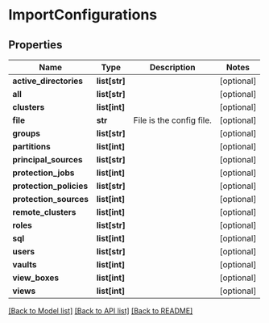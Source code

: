 # ImportConfigurations

## Properties
Name | Type | Description | Notes
------------ | ------------- | ------------- | -------------
**active_directories** | **list[str]** |  | [optional] 
**all** | **list[str]** |  | [optional] 
**clusters** | **list[int]** |  | [optional] 
**file** | **str** | File is the config file. | [optional] 
**groups** | **list[str]** |  | [optional] 
**partitions** | **list[int]** |  | [optional] 
**principal_sources** | **list[str]** |  | [optional] 
**protection_jobs** | **list[int]** |  | [optional] 
**protection_policies** | **list[str]** |  | [optional] 
**protection_sources** | **list[int]** |  | [optional] 
**remote_clusters** | **list[int]** |  | [optional] 
**roles** | **list[str]** |  | [optional] 
**sql** | **list[int]** |  | [optional] 
**users** | **list[str]** |  | [optional] 
**vaults** | **list[int]** |  | [optional] 
**view_boxes** | **list[int]** |  | [optional] 
**views** | **list[int]** |  | [optional] 

[[Back to Model list]](../README.md#documentation-for-models) [[Back to API list]](../README.md#documentation-for-api-endpoints) [[Back to README]](../README.md)


